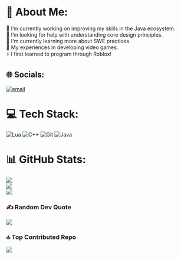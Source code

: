 # 💫 About Me:
🔭 I’m currently working on improving my skills in the Java ecosystem.<br>🤝 I’m looking for help with understanding core design principles.<br>🌱 I'm currently learning more about SWE practices.<br>💬 My experiences in developing video games.<br>⚡ I first learned to program through Roblox!


## 🌐 Socials:
[![email](https://img.shields.io/badge/Email-D14836?logo=gmail&logoColor=white)](mailto:jspikeskai06@gmail.com) 

# 💻 Tech Stack:
![Lua](https://img.shields.io/badge/lua-%232C2D72.svg?style=for-the-badge&logo=lua&logoColor=white) ![C++](https://img.shields.io/badge/c++-%2300599C.svg?style=for-the-badge&logo=c%2B%2B&logoColor=white) ![Git](https://img.shields.io/badge/git-%23F05033.svg?style=for-the-badge&logo=git&logoColor=white) ![Java](https://img.shields.io/badge/java-%23ED8B00.svg?style=for-the-badge&logo=openjdk&logoColor=white)
# 📊 GitHub Stats:
![](https://github-readme-stats.vercel.app/api?username=jspikeskai&theme=dark&hide_border=true&include_all_commits=true&count_private=true)<br/>
![](https://nirzak-streak-stats.vercel.app/?user=jspikeskai&theme=dark&hide_border=true)<br/>
![](https://github-readme-stats.vercel.app/api/top-langs/?username=jspikeskai&theme=dark&hide_border=true&include_all_commits=true&count_private=true&layout=compact)

### ✍️ Random Dev Quote
![](https://quotes-github-readme.vercel.app/api?type=horizontal&theme=dark)

### 🔝 Top Contributed Repo
![](https://github-contributor-stats.vercel.app/api?username=jspikeskai&limit=5&theme=dark&combine_all_yearly_contributions=true)

<!-- Proudly created with GPRM ( https://gprm.itsvg.in ) -->
